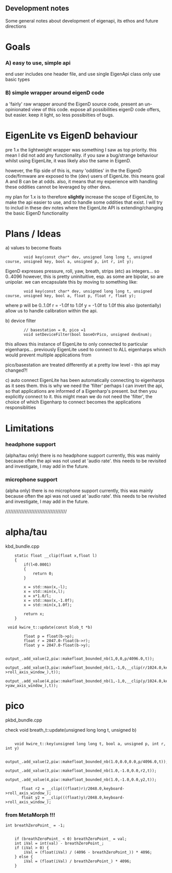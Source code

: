 ## Development notes

Some general notes about development of eigenapi,
its ethos and future directions

# Goals

### A) easy to use, simple api
end user includes one header file, and use single EigenApi class
only use basic types 

### B) simple wrapper around eigenD code
a 'fairly' raw wrapper around the EigenD source code, present an un-opinionated view of this code.
expose all possibilities eigenD code offers, but easier.
keep it light, so less possibilties of bugs.



# EigenLite vs EigenD behaviour

pre 1.x the lightweight wrapper was something I saw as top priority.
this mean I did not add any functionality.
if you saw a bug/strange behaviour whilst using EigenLite, it was likely also the same in EigenD.

however, the flip side of this is, many 'oddities' in the the EigenD code/firmware are exposed to the (dev) users of EigenLite.
this means goal A and B can be at odds.
also, it means that my experience with handling these oddities cannot be leveraged by other devs.

my plan for 1.x is to therefore **slightly** increase the scope of EigenLite, to make the api easier to use, and to handle some oddities that exist.
I will try to includ in these dev notes where the EigenLite API is extending/changing the basic EigenD functionality




# Plans / Ideas

a) values to become floats 
```
        void key(const char* dev, unsigned long long t, unsigned course, unsigned key, bool a, unsigned p, int r, int y);
```

EigenD expresses pressure, roll, yaw, breath, strips (etc) as integers... so 0..4096
however, this is pretty uninituitive, esp. as some are bipolar, so are unipolar.
we can encapsulate this by moving to something like: 
```
        void key(const char* dev, unsigned long long t, unsigned course, unsigned key, bool a, float p, float r, float y);
```
where p will be 0..1.0f r = -1.0f to 1.0f y = -1.0f to 1.0f 
this also (potentially) allow us to handle calibration within the api.

b) device filter
```
        // basestation = 0, pico =1
        void setDeviceFilter(bool baseOrPico, unsigned devEnum);
```

this allows this instance of EigenLite to only connected to particular eigenharps... 
previously EigenLite used to connect to ALL eigenharps which would prevent multiple applications from 


pico/basestation are treated differently at a pretty low level - this api may changed?!


c) auto connect
EigenLite has been automatically connecting to eigenharps as it sees them. this is why we need the 'filter'
perhaps I can invert the api, so that applications are informed of a Eigenharp's present.
but then you explicitly connect to it.
this might mean we do not need the 'filter', the choice of which Eigenharp to connect becomes the applications responsiblities



# Limitations 
### headphone support
(alpha/tau only)
there is no headphone support currently, this was mainly because often the api was not used at 'audio rate'.
this needs to be revisited and investigate, I may add in the future.


### microphone support
(alpha only)
there is no microphone support currently, this was mainly because often the api was not used at 'audio rate'.
this needs to be revisited and investigate, I may add in the future.




//////////////////////////////////////


# alpha/tau
kbd_bundle.cpp

```
    static float __clip(float x,float l)
    {
        if(l<0.0001)
        {
            return 0;
        }

        x = std::max(x,-l);
        x = std::min(x,l);
        x = x*1.0/l;
        x = std::max(x,-1.0f);
        x = std::min(x,1.0f);

        return x;
    }
```


```
 void kwire_t::update(const blob_t *b)
 
        float p = float(b->p);
        float r = 2047.0-float(b->r);
        float y = 2047.0-float(b->y);

        output_.add_value(2,piw::makefloat_bounded_nb(1,0,0,p/4096.0,t));
        output_.add_value(3,piw::makefloat_bounded_nb(1,-1,0,__clip(r/1024.0,keyboard_->roll_axis_window_),t));
        output_.add_value(4,piw::makefloat_bounded_nb(1,-1,0,__clip(y/1024.0,keyboard_->yaw_axis_window_),t));
```


# pico

pkbd_bundle.cpp

check   void breath_t::update(unsigned long long t, unsigned b)

```

    void kwire_t::key(unsigned long long t, bool a, unsigned p, int r, int y)

            output_.add_value(2,piw::makefloat_bounded_nb(1.0,0.0,0.0,p/4096.0,t));
            output_.add_value(3,piw::makefloat_bounded_nb(1.0,-1.0,0.0,r2,t));
            output_.add_value(4,piw::makefloat_bounded_nb(1.0,-1.0,0.0,y2,t));

       float r2 = __clip(((float)r)/2048.0,keyboard->roll_axis_window_);
       float y2 = __clip(((float)y)/2048.0,keyboard->roll_axis_window_);
```
 



### from MetaMorph !!!
    int breathZeroPoint_ = -1;


        if (breathZeroPoint_ < 0) breathZeroPoint_ = val;
        int iVal = int(val) - breathZeroPoint_;
        if (iVal > 0) {
            iVal = (float(iVal) / (4096 - breathZeroPoint_)) * 4096;
        } else {
            iVal = (float(iVal) / breathZeroPoint_) * 4096;
        }


